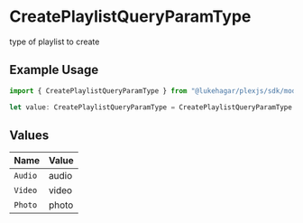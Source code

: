 # CreatePlaylistQueryParamType

type of playlist to create

## Example Usage

```typescript
import { CreatePlaylistQueryParamType } from "@lukehagar/plexjs/sdk/models/operations";

let value: CreatePlaylistQueryParamType = CreatePlaylistQueryParamType.Video;
```

## Values

| Name    | Value   |
| ------- | ------- |
| `Audio` | audio   |
| `Video` | video   |
| `Photo` | photo   |